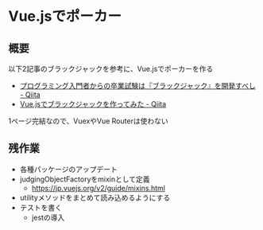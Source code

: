 # Vue.jsでポーカー

## 概要
以下2記事のブラックジャックを参考に、Vue.jsでポーカーを作る

* [プログラミング入門者からの卒業試験は『ブラックジャック』を開発すべし \- Qiita](https://qiita.com/hirossyi73/items/cf8648c31898216312e5)
* [Vue\.jsでブラックジャックを作ってみた \- Qiita](https://qiita.com/t2kojima/items/88a924fa3807909e0488)

1ページ完結なので、VuexやVue Routerは使わない

## 残作業
* 各種パッケージのアップデート
* judgingObjectFactoryをmixinとして定義
  * https://jp.vuejs.org/v2/guide/mixins.html
* utilityメソッドをまとめて読み込めるようにする
* テストを書く
  * jestの導入

